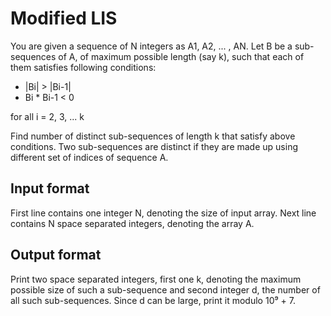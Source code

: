 # Modified LIS

You are given a sequence of N integers as A1, A2, ... , AN. Let B be a sub-sequences of A, of maximum possible length (say k), such that each of them satisfies following conditions:

- |Bi| > |Bi-1|
- Bi \* Bi-1 < 0

for all i = 2, 3, ... k

Find number of distinct sub-sequences of length k that satisfy above conditions. Two sub-sequences are distinct if they are made up using different set of indices of sequence A.

## Input format

First line contains one integer N, denoting the size of input array. Next line contains N space separated integers, denoting the array A.

## Output format

Print two space separated integers, first one k, denoting the maximum possible size of such a sub-sequence and second integer d, the number of all such sub-sequences. Since d can be large, print it modulo 10⁹ + 7.
